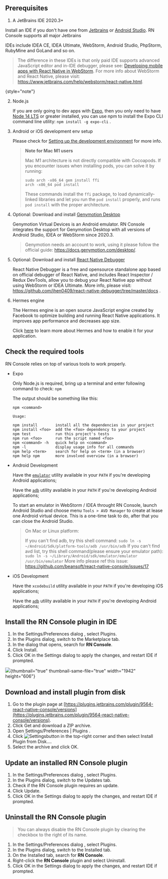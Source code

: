 [//]: # (title: Install React Native Console)

## Prerequisites

1. A JetBrains IDE 2020.3+

Install an IDE if you don't have one from [Jetbrains](https://www.jetbrains.com/?from=ReactNativeConsole)
or [Android Studio](https://developer.android.com/sdk/installing/studio.html). RN Console supports all major Jetbrains

IDEs include IDEA CE, IDEA Ultimate, WebStorm, Android Studio, PhpStorm, RubyMine and GoLand and so on.


> The difference in these IDEs is that only paid IDE supports advanced JavaScript editor and in-IDE debugger, please see: [Developing mobile apps with React Native in WebStorm](https://blog.jetbrains.com/webstorm/2016/12/developing-mobile-apps-with-react-native-in-webstorm/).
> For more info about WebStorm and React Native, please visit: <a href="https://www.jetbrains.com/help/webstorm/react-native.html">https://www.jetbrains.com/help/webstorm/react-native.html</a>.
>
{style="note"}

2. Node.js

   If you are only going to dev apps with [Expo](https://expo.dev/), then you only need to
   have [Node 14 LTS](https://nodejs.org/en/download/) or greater installed, you can use npm to install the Expo CLI
   command line utility: `npm install -g expo-cli` .

3. Android or iOS development env setup

   Please check for [Setting up the development environment](https://reactnative.dev/docs/environment-setup) for more
   info.

   > **Note for Mac M1 users**
   >
   > Mac M1 architecture is not directly compatible with Cocoapods. If you encounter issues when installing pods, you
   can solve it by running:
   >
   >
   > ```shell
    > sudo arch -x86_64 gem install ffi
    > arch -x86_64 pod install
    > ```
   >
   > These commands install the `ffi` package, to load dynamically-linked libraries and let you run the `pod install`
   properly, and runs `pod install` with the proper architecture.


4. Optional: Download and install [Genymotion Desktop](https://www.genymotion.com/download/)

   Genymotion Virtual Devices is an Android emulator. RN Console integrates the support for Genymotion Desktop with all
   versions of Android Studio, IDEA or WebStorm since 2020.3.

   > Genymotion needs an account to work, using it please follow the official
   guide: https://docs.genymotion.com/desktop/.

5. Optional: Download and install [React Native Debugger](https://github.com/jhen0409/react-native-debugger/releases)

   React Native Debugger is a free and opensource standalone app based on official debugger of React Native, and
   includes React Inspector / Redux DevTools, allow you to debug your React Native app without using WebStorm or IDEA
   Ultimate. More info, please visit: https://github.com/jhen0409/react-native-debugger/tree/master/docs .

[//]: # "   ### Core Features"

[//]: # "   "

[//]: # "   **Powerful Native Toolkit —** It has a built-in set of tools such as UI analyzer, breakpoint and network inspectors. These tools can come in handy for any user. It doesn’t matter whether you are an amateur or an expert."

[//]: # "   "

[//]: # "   **Network Inspector —** The Inspector can monitor both inbound and outbound traffic to understand the load."

[//]: # "   "

[//]: # "   **Constant Statistics —** Tracking such variables means that statistics are available for the owner to understand where the content is lacking. And where it currently stands in terms of infrastructure and audience."

[//]: # "   "

[//]: # "   **UI Assistance —** The built-in assistance can help in understanding the usability, readability of the application and overall interface."

6. Hermes engine

   The Hermes engine is an open source JavaScript engine created by Facebook to optimize building and running React
   Native applications. It improves app performance and decreases app size.

   Click [here](https://reactnative.dev/docs/hermes) to learn more about Hermes and how to enable it for your
   application.

## Check the required tools

RN Console relies on top of various tools to work properly.

- Expo

  Only Node.js is required, bring up a terminal and enter following command to check: `npm`

  The output should be something like this:

  ```
  npm <command>
  
  Usage:
  
  npm install        install all the dependencies in your project
  npm install <foo>  add the <foo> dependency to your project
  npm test           run this project's tests
  npm run <foo>      run the script named <foo>
  npm <command> -h   quick help on <command>
  npm -l             display usage info for all commands
  npm help <term>    search for help on <term> (in a browser)
  npm help npm       more involved overview (in a browser)
  ```

- Android Development

  Have the [`emulator`](https://developer.android.com/studio/run/emulator-commandline) utility available in your `PATH`
  if you're developing Android applications;

  Have the [`adb`](https://developer.android.com/studio/command-line/adb) utility available in your `PATH` if you're
  developing Android applications;

  To start an emulator in WebStorm / IDEA throught RN Console, launch Android Studio and choose
  menu `Tools > AVD Manager` to create at lease
  one Android virtual device. This is a one-time task to do, after that you can close the Android Studio.

  > On Mac or Linux platform:
  >
  > If you can't find adb, try this shell command:
  > `sudo ln -s ~/Android/Sdk/platform-tools/adb /usr/bin/adb`
  > If you can't find avd list, try this shell command(please ensure your emulator path):
  > `sudo ln -s ~/Library/Android/sdk/emulator/emulator /usr/bin/emulator`
  > More info please ref this issue:
  > https://github.com/beansoft/react-native-console/issues/17

- iOS Development

  Have the `xcodebuild` utility available in your `PATH` if you're developing iOS applications;

  Have the [`adb`](https://developer.android.com/studio/command-line/adb) utility available in your `PATH` if you're
  developing Android applications;

[//]: # (## Install plugin from IDE)

[//]: # ()
[//]: # (1. Open your IDE and press <control>Ctrl+Alt+S</control> to open the IDE settings.)

[//]: # ()
[//]: # (2. Select **Plugins**, click the Marketplace tab and enter: `React Native Console`)

[//]: # ()
[//]: # (3. Click **Install** to install the plugin and restart your IDE if prompted.)



## Install the RN Console plugin in IDE

1. In the <ui-path>Settings/Preferences</ui-path> dialog <shortcut key="$ShowSettings" /> , select <ui-path>Plugins</ui-path>.
2. In the <ui-path>Plugins</ui-path> dialog, switch to the <ui-path>Marketplace</ui-path> tab.
3. In the dialog that opens, search for **RN Console**.
4. Click <control>Install</control>.
5. Click <control>OK</control>  in the <control>Settings</control>  dialog to apply the changes, and restart <control>IDE</control>  if prompted.

![](rnconsole-install.png){thumbnail="true" thumbnail-same-file="true" width="1942" height="606"}

## Download and install plugin from disk

1. Go to the plugin page at [https://plugins.jetbrains.com/plugin/9564-react-native-console/versions](https://plugins.jetbrains.com/plugin/9564-react-native-console/versions).
2. Click <control>Get</control> and download a ZIP archive.
3. Open <path> Settings/Preferences | Plugins </path>.
4. Click ![Settings](gearPlain.svg)button in the top-right corner and then select <control>Install Plugin from Disk…</control>.
5. Select the archive and click <control>OK</control>.

## Update an installed RN Console plugin

1. In the <ui-path>Settings/Preferences</ui-path> dialog <shortcut key="$ShowSettings" /> , select <ui-path>Plugins</ui-path>.
2. In the <ui-path>Plugins</ui-path> dialog, switch to the <ui-path>Updates</ui-path> tab.
3. Check if the RN Console plugin requires an update.
4. Click <control>Update</control>.
5. Click <control>OK</control> in the <control>Settings</control>  dialog to apply the changes, and restart <control>IDE</control>  if prompted.

## Uninstall the RN Console plugin

> You can always disable the RN Console plugin by clearing the checkbox to the right of its name.

1. In the <ui-path>Settings/Preferences</ui-path> dialog <shortcut key="ShowSettings" /> , select <ui-path>Plugins</ui-path>.
2. In the <ui-path>Plugins</ui-path> dialog, switch to the <ui-path>Installed</ui-path> tab.
3. On the <ui-path>Installed</ui-path> tab, search for **RN Console**.
4. Right-click the **RN Console** plugin and select <control>Uninstall</control>.
5. Click <control>OK</control> in the <control>Settings</control>  dialog to apply the changes, and restart <control>IDE</control>  if prompted.

